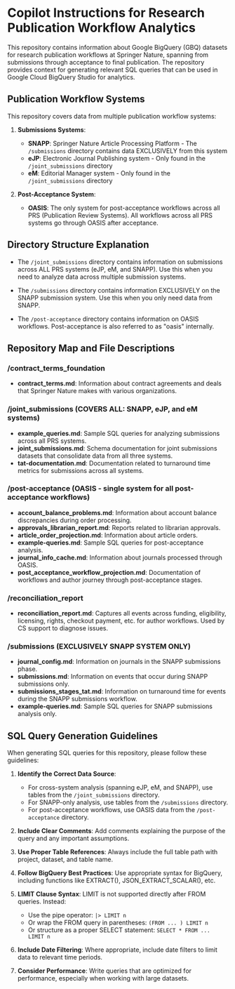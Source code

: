 # Copilot Instructions for Research Publication Workflow Analytics

This repository contains information about Google BigQuery (GBQ) datasets for research publication workflows at Springer Nature, spanning from submissions through acceptance to final publication. The repository provides context for generating relevant SQL queries that can be used in Google Cloud BigQuery Studio for analytics.

## Publication Workflow Systems

This repository covers data from multiple publication workflow systems:

1. **Submissions Systems**:
   - **SNAPP**: Springer Nature Article Processing Platform - The `/submissions` directory contains data EXCLUSIVELY from this system
   - **eJP**: Electronic Journal Publishing system - Only found in the `/joint_submissions` directory 
   - **eM**: Editorial Manager system - Only found in the `/joint_submissions` directory

2. **Post-Acceptance System**:
   - **OASIS**: The only system for post-acceptance workflows across all PRS (Publication Review Systems). All workflows across all PRS systems go through OASIS after acceptance.

## Directory Structure Explanation

- The `/joint_submissions` directory contains information on submissions across ALL PRS systems (eJP, eM, and SNAPP). Use this when you need to analyze data across multiple submission systems.

- The `/submissions` directory contains information EXCLUSIVELY on the SNAPP submission system. Use this when you only need data from SNAPP.

- The `/post-acceptance` directory contains information on OASIS workflows. Post-acceptance is also referred to as "oasis" internally.

## Repository Map and File Descriptions

### /contract_terms_foundation
- **contract_terms.md**: Information about contract agreements and deals that Springer Nature makes with various organizations.

### /joint_submissions (COVERS ALL: SNAPP, eJP, and eM systems)
- **example_queries.md**: Sample SQL queries for analyzing submissions across all PRS systems.
- **joint_submissions.md**: Schema documentation for joint submissions datasets that consolidate data from all three systems.
- **tat-documentation.md**: Documentation related to turnaround time metrics for submissions across all systems.

### /post-acceptance (OASIS - single system for all post-acceptance workflows)
- **account_balance_problems.md**: Information about account balance discrepancies during order processing.
- **approvals_librarian_report.md**: Reports related to librarian approvals.
- **article_order_projection.md**: Information about article orders.
- **example-queries.md**: Sample SQL queries for post-acceptance analysis.
- **journal_info_cache.md**: Information about journals processed through OASIS.
- **post_acceptance_workflow_projection.md**: Documentation of workflows and author journey through post-acceptance stages.

### /reconciliation_report
- **reconciliation_report.md**: Captures all events across funding, eligibility, licensing, rights, checkout payment, etc. for author workflows. Used by CS support to diagnose issues.

### /submissions (EXCLUSIVELY SNAPP SYSTEM ONLY)
- **journal_config.md**: Information on journals in the SNAPP submissions phase.
- **submissions.md**: Information on events that occur during SNAPP submissions only.
- **submissions_stages_tat.md**: Information on turnaround time for events during the SNAPP submissions workflow.
- **example-queries.md**: Sample SQL queries for SNAPP submissions analysis only.

## SQL Query Generation Guidelines

When generating SQL queries for this repository, please follow these guidelines:

1. **Identify the Correct Data Source**:
   - For cross-system analysis (spanning eJP, eM, and SNAPP), use tables from the `/joint_submissions` directory.
   - For SNAPP-only analysis, use tables from the `/submissions` directory.
   - For post-acceptance workflows, use OASIS data from the `/post-acceptance` directory.

2. **Include Clear Comments**: Add comments explaining the purpose of the query and any important assumptions.

3. **Use Proper Table References**: Always include the full table path with project, dataset, and table name.

4. **Follow BigQuery Best Practices**: Use appropriate syntax for BigQuery, including functions like EXTRACT(), JSON_EXTRACT_SCALAR(), etc.

5. **LIMIT Clause Syntax**: LIMIT is not supported directly after FROM queries. Instead:
   - Use the pipe operator: `|> LIMIT n`
   - Or wrap the FROM query in parentheses: `(FROM ... ) LIMIT n`
   - Or structure as a proper SELECT statement: `SELECT * FROM ... LIMIT n`

6. **Include Date Filtering**: Where appropriate, include date filters to limit data to relevant time periods.

7. **Consider Performance**: Write queries that are optimized for performance, especially when working with large datasets.


